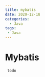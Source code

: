 ```yaml
---
title: mybatis
date: 2020-12-18
categories:
  - Java
tags:
 - Java
---
```


# Mybatis

```
 todo 
```